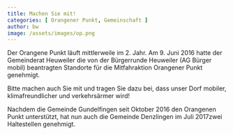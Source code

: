 ```yaml
---
title: Machen Sie mit!
categories: [ Orangener Punkt, Gemeinschaft ]
author: bw
image: /assets/images/op.png
---
```

Der Orangene Punkt läuft mittlerweile im 2. Jahr. Am 9. Juni 2016 hatte der Gemeinderat Heuweiler die von der Bürgerrunde Heuweiler (AG Bürger mobil) beantragten Standorte für die Mitfahraktion ​Orangener Punkt genehmigt. 

Bitte machen auch Sie mit und tragen Sie dazu bei, dass unser Dorf mobiler, klimafreundlicher und verkehrsärmer wird! 

Nachdem die Gemeinde Gundelfingen seit Oktober 2016 den Orangenen Punkt unterstützt, hat nun auch die Gemeinde Denzlingen im Juli​ ​2017​ ​zwei​ ​Haltestellen​ ​genehmigt​.